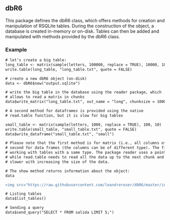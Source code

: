 ## dbR6 

This package defines the dbR6 class, which offers methods for creation and manipulation of RSQLite tables. During the construction of the object, a database is created in-memory or on-disk. Tables can then be added and manipulated with methods provided by the dbR6 class.  


### Example

```diff
# let's create a big table:
long_table <- matrix(sample(letters, 100000, replace = TRUE), 10000, 10)
write.table(long_table, "long_table.txt", quote = FALSE)

# create a new dbR6 object (on-disk)
data <- dbR6$new("output.sqlite")

# write the big table in the database using the reader package, which
# allows to read a matrix in chunks
data$write_matrix("long_table.txt", out_name = "long", chunksize = 1000)

# A second method for dataframes is provided using the native 
# read.table function, but it is slow for big tables

small_table <- matrix(sample(letters, 1000, replace = TRUE), 100, 10)
write.table(small_table, "small_table.txt", quote = FALSE)
data$write_dataframe("small_table.txt", "small")

# Please note that the first method is for matrix (i.e., all columns of the same type) and the
# second for data frames (the columns can be of different type). The first one is recommended when
# working with tables with a same type. The package reader uses a pointer to locate the next chunk,
# while read.table needs to read all the data up to the next chunk and skips those rows, which makes it
# slower with increasing the size of the data.

# The show method returns information about the object:
data

<img src="https://raw.githubusercontent.com/leandroroser/dbR6/master/inst/extdata/dbR6.png"  align="center" alt = "dbR6 interface" />

# Listing tables
data$list_tables()

# Sending a query
data$send_query("SELECT * FROM salida LIMIT 5;")

```
